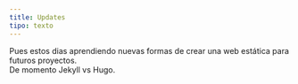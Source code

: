 ```yaml
---
title: Updates
tipo: texto
---
```


Pues estos dias aprendiendo nuevas formas de crear una web estática para futuros proyectos.  
De momento Jekyll vs Hugo.
